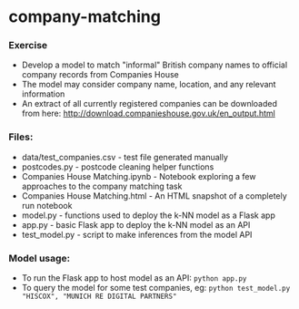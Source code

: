 # company-matching

### Exercise
- Develop a model to match "informal" British company names to official company records from Companies House
- The model may consider company name, location, and any relevant information
- An extract of all currently registered companies can be downloaded from here: http://download.companieshouse.gov.uk/en_output.html

### Files:
- data/test_companies.csv - test file generated manually
- postcodes.py - postcode cleaning helper functions
- Companies House Matching.ipynb - Notebook exploring a few approaches to the company matching task
- Companies House Matching.html - An HTML snapshot of a completely run notebook
- model.py - functions used to deploy the k-NN model as a Flask app
- app.py - basic Flask app to deploy the k-NN model as an API
- test_model.py - script to make inferences from the model API

### Model usage:
- To run the Flask app to host model as an API: `python app.py`
- To query the model for some test companies, eg: `python test_model.py "HISCOX", "MUNICH RE DIGITAL PARTNERS"`